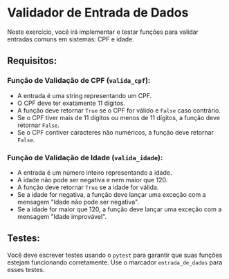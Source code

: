 # Validador de Entrada de Dados

Neste exercício, você irá implementar e testar funções para validar entradas comuns em sistemas: CPF e idade.

## Requisitos:

### Função de Validação de CPF (`valida_cpf`):

- A entrada é uma string representando um CPF.
- O CPF deve ter exatamente 11 dígitos.
- A função deve retornar `True` se o CPF for válido e `False` caso contrário.
- Se o CPF tiver mais de 11 dígitos ou menos de 11 dígitos, a função deve retornar `False`.
- Se o CPF contiver caracteres não numéricos, a função deve retornar `False`.

### Função de Validação de Idade (`valida_idade`):

- A entrada é um número inteiro representando a idade.
- A idade não pode ser negativa e nem maior que 120.
- A função deve retornar `True` se a idade for válida.
- Se a idade for negativa, a função deve lançar uma exceção com a mensagem "Idade não pode ser negativa".
- Se a idade for maior que 120, a função deve lançar uma exceção com a mensagem "Idade improvável".

## Testes:

Você deve escrever testes usando o `pytest` para garantir que suas funções estejam funcionando corretamente. Use o marcador `entrada_de_dados` para esses testes.
